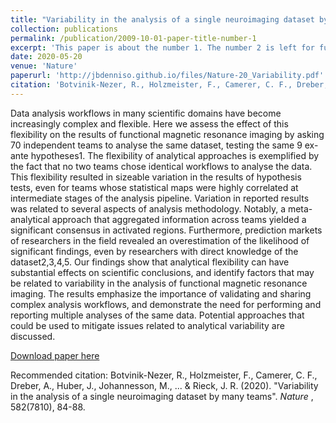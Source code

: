 ```yaml
---
title: "Variability in the analysis of a single neuroimaging dataset by many teams"
collection: publications
permalink: /publication/2009-10-01-paper-title-number-1
excerpt: 'This paper is about the number 1. The number 2 is left for future work.'
date: 2020-05-20
venue: 'Nature'
paperurl: 'http://jbdenniso.github.io/files/Nature-20_Variability.pdf'
citation: 'Botvinik-Nezer, R., Holzmeister, F., Camerer, C. F., Dreber, A., Huber, J., Johannesson, M., ... & Rieck, J. R. (2020). &quot;Variability in the analysis of a single neuroimaging dataset by many teams.&quot; <i>Nature </i>, 582(7810), 84-88.'
---
```

Data analysis workflows in many scientific domains have become increasingly complex and flexible. Here we assess the effect of this flexibility on the results of functional magnetic resonance imaging by asking 70 independent teams to analyse the same dataset, testing the same 9 ex-ante hypotheses1. The flexibility of analytical approaches is exemplified by the fact that no two teams chose identical workflows to analyse the data. This flexibility resulted in sizeable variation in the results of hypothesis tests, even for teams whose statistical maps were highly correlated at intermediate stages of the analysis pipeline. Variation in reported results was related to several aspects of analysis methodology. Notably, a meta-analytical approach that aggregated information across teams yielded a significant consensus in activated regions. Furthermore, prediction markets of researchers in the field revealed an overestimation of the likelihood of significant findings, even by researchers with direct knowledge of the dataset2,3,4,5. Our findings show that analytical flexibility can have substantial effects on scientific conclusions, and identify factors that may be related to variability in the analysis of functional magnetic resonance imaging. The results emphasize the importance of validating and sharing complex analysis workflows, and demonstrate the need for performing and reporting multiple analyses of the same data. Potential approaches that could be used to mitigate issues related to analytical variability are discussed.

[Download paper here](http://jbdenniso.github.io/files/Nature-20_Variability.pdf)

Recommended citation: Botvinik-Nezer, R., Holzmeister, F., Camerer, C. F., Dreber, A., Huber, J., Johannesson, M., ... & Rieck, J. R. (2020). "Variability in the analysis of a single neuroimaging dataset by many teams". <i>Nature </i>, 582(7810), 84-88.

